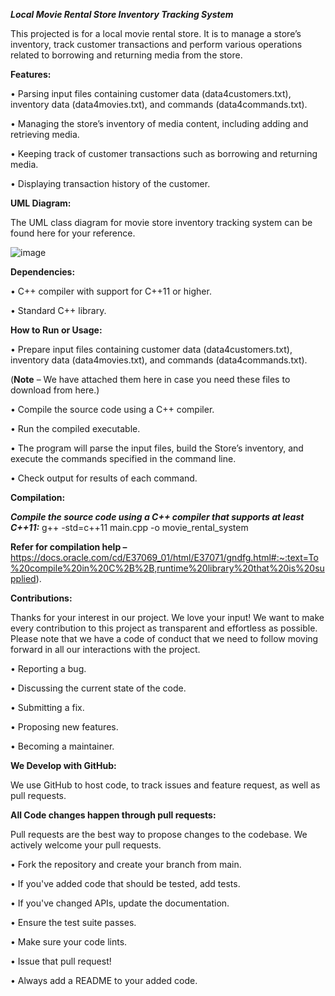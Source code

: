 *******Local Movie Rental Store Inventory Tracking System*******

This projected is for a local movie rental store. It is to manage a store’s inventory, track customer transactions and perform various operations related to borrowing and returning media from the store.

****Features:****

•	Parsing input files containing customer data (data4customers.txt), inventory data (data4movies.txt), and commands (data4commands.txt).

•	Managing the store’s inventory of media content, including adding and retrieving media.

•	Keeping track of customer transactions such as borrowing and returning media.

•	Displaying transaction history of the customer.

****UML Diagram:****

The UML class diagram for movie store inventory tracking system can be found here for your reference.
 
![image](https://github.com/Sahithi-C/Local-Movie-Rental-Store-Inventory-Tracking-System/assets/117063184/9a62aa7f-49fb-4eb2-9f71-90aec712751a)



****Dependencies:****

•	C++ compiler with support for C++11 or higher.

•	Standard C++ library.

****How to Run or Usage:****

•	Prepare input files containing customer data (data4customers.txt), inventory data (data4movies.txt), and commands (data4commands.txt).

  (**Note** – We have attached them here in case you need these files to download from here.)

•	Compile the source code using a C++ compiler.

•	Run the compiled executable.

•	The program will parse the input files, build the Store’s inventory, and execute the commands specified in the command line.

•	Check output for results of each command.

****Compilation:****

***Compile the source code using a C++ compiler that supports at least C++11:***
                                         g++ -std=c++11 main.cpp -o movie_rental_system

****Refer for compilation help –**** 
https://docs.oracle.com/cd/E37069_01/html/E37071/gndfg.html#:~:text=To%20compile%20in%20C%2B%2B,runtime%20library%20that%20is%20supplied).

****Contributions:****

Thanks for your interest in our project. We love your input! We want to make every contribution to this project as transparent and effortless as possible. Please note that we have a code of conduct that we need to follow moving forward in all our interactions with the project.

•	Reporting a bug.

•	Discussing the current state of the code.

•	Submitting a fix.

•	Proposing new features.

•	Becoming a maintainer.

****We Develop with GitHub:****

We use GitHub to host code, to track issues and feature request, as well as pull requests.

****All Code changes happen through pull requests:****

Pull requests are the best way to propose changes to the codebase. We actively welcome your pull requests.

•	Fork the repository and create your branch from main.

•	If you've added code that should be tested, add tests.

•	If you've changed APIs, update the documentation.

•	Ensure the test suite passes.

•	Make sure your code lints.

•	Issue that pull request!

•	Always add a README to your added code.




